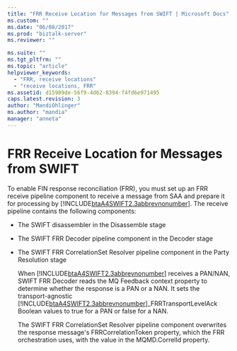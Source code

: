```yaml
---
title: "FRR Receive Location for Messages from SWIFT | Microsoft Docs"
ms.custom: ""
ms.date: "06/08/2017"
ms.prod: "biztalk-server"
ms.reviewer: ""

ms.suite: ""
ms.tgt_pltfrm: ""
ms.topic: "article"
helpviewer_keywords: 
  - "FRR, receive locations"
  - "receive locations, FRR"
ms.assetid: d15989de-56f9-4d62-8394-f4fd6e971495
caps.latest.revision: 3
author: "MandiOhlinger"
ms.author: "mandia"
manager: "anneta"
---
```

# FRR Receive Location for Messages from SWIFT
To enable FIN response reconciliation (FRR), you must set up an FRR receive pipeline component to receive a message from SAA and prepare it for processing by [!INCLUDE[btaA4SWIFT2.3abbrevnonumber](../../includes/btaa4swift2-3abbrevnonumber-md.md)]. The receive pipeline contains the following components:  
  
- The SWIFT disassembler in the Disassemble stage  
  
- The SWIFT FRR Decoder pipeline component in the Decoder stage  
  
- The SWIFT FRR CorrelationSet Resolver pipeline component in the Party Resolution stage  
  
  When [!INCLUDE[btaA4SWIFT2.3abbrevnonumber](../../includes/btaa4swift2-3abbrevnonumber-md.md)] receives a PAN/NAN, SWIFT FRR Decoder reads the MQ Feedback context property to determine whether the response is a PAN or a NAN. It sets the transport-agnostic [!INCLUDE[btaA4SWIFT2.3abbrevnonumber](../../includes/btaa4swift2-3abbrevnonumber-md.md)]_FRRTransportLevelAck Boolean values to true for a PAN or false for a NAN.  
  
  The SWIFT FRR CorrelationSet Resolver pipeline component overwrites the response message's FRRCorrelationToken property, which the FRR orchestration uses, with the value in the MQMD.CorrelId property.